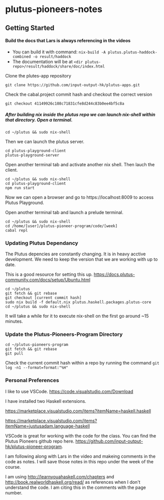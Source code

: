 # plutus-pioneers-notes
## Getting Started

#### Build the docs that Lars is always referencing in the videos
* You can build it with command: `nix-build -A plutus.plutus-haddock-combined -o result/haddock`  
* The documentation will be at `<dir plutus-repo>/result/haddock/share/doc/index.html`

Clone the plutes-app repository
```
git clone https://github.com/input-output-hk/plutus-apps.git
```
Check the cabal.project commit hash and checkout the correct version
```
git checkout 41149926c108c71831cfe8d244c83b0ee4bf5c8a
```


##### After building nix inside the plutus repo we can launch nix-shell within that directory. Open a terminal.

` cd ~/plutus && sudo nix-shell `

Then we can launch the plutus server.

``` 
cd plutus-playground-client
plutus-playground-server 
``` 

Open another terminal tab and activate another nix shell. Then lauch the client.

```
cd ~/plutus && sudo nix-shell
cd plutus-playground-client
npm run start
```

Now we can open a browser and go to https://localhost:8009 to access Plutus Playground.

Open another terminal tab and launch a prelude terminal.

```
cd ~/plutus && sudo nix-shell
cd /home/[user]/plutus-pioneer-program/code/[week]
cabal repl
```

### Updating Plutus Dependancy

The Plutus depencies are constantly changing. It is in heavy acctive development. We need to keep the version that we are working with up to date.

This is a good resource for setting this up.
https://docs.plutus-community.com/docs/setup/Ubuntu.html

```
cd ~/plutus
git fetch && git rebase
git checkout [current commit hash]
sudo nix build -f default.nix plutus.haskell.packages.plutus-core
cd ~/plutus && sudo nix-shell
```
It will take a while for it to execute nix-shell on the first go around ~15 minutes.

### Update the Plutus-Pioneers-Program Directory
```
cd ~/plutus-pioneers-program
git fetch && git rebase
git pull
```

Check the current commit hash within a repo by running the command `git log -n1 --format=format:"%H"`

### Personal Preferences

I like to use VSCode. https://code.visualstudio.com/Download

I have installed two Haskell extensions.

https://marketplace.visualstudio.com/items?itemName=haskell.haskell


https://marketplace.visualstudio.com/items?itemName=justusadam.language-haskell

VSCode is great for working with the code for the class. You can find the Plutus Pioneers github repo here. https://github.com/input-output-hk/plutus-pioneer-program.

I am following along with Lars in the video and makeing comments in the code as notes. I will save those notes in this repo under the week of the course.

I am using http://learnyouahaskell.com/chapters and http://book.realworldhaskell.org/read/ as references when I don't understand the code. I am citing this in the comments with the page number.

